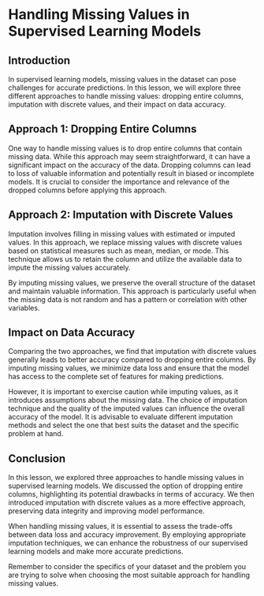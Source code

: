 # Handling Missing Values in Supervised Learning Models

## Introduction

In supervised learning models, missing values in the dataset can pose challenges for accurate predictions. In this lesson, we will explore three different approaches to handle missing values: dropping entire columns, imputation with discrete values, and their impact on data accuracy.

## Approach 1: Dropping Entire Columns

One way to handle missing values is to drop entire columns that contain missing data. While this approach may seem straightforward, it can have a significant impact on the accuracy of the data. Dropping columns can lead to loss of valuable information and potentially result in biased or incomplete models. It is crucial to consider the importance and relevance of the dropped columns before applying this approach.

## Approach 2: Imputation with Discrete Values

Imputation involves filling in missing values with estimated or imputed values. In this approach, we replace missing values with discrete values based on statistical measures such as mean, median, or mode. This technique allows us to retain the column and utilize the available data to impute the missing values accurately.

By imputing missing values, we preserve the overall structure of the dataset and maintain valuable information. This approach is particularly useful when the missing data is not random and has a pattern or correlation with other variables.

## Impact on Data Accuracy

Comparing the two approaches, we find that imputation with discrete values generally leads to better accuracy compared to dropping entire columns. By imputing missing values, we minimize data loss and ensure that the model has access to the complete set of features for making predictions.

However, it is important to exercise caution while imputing values, as it introduces assumptions about the missing data. The choice of imputation technique and the quality of the imputed values can influence the overall accuracy of the model. It is advisable to evaluate different imputation methods and select the one that best suits the dataset and the specific problem at hand.

## Conclusion

In this lesson, we explored three approaches to handle missing values in supervised learning models. We discussed the option of dropping entire columns, highlighting its potential drawbacks in terms of accuracy. We then introduced imputation with discrete values as a more effective approach, preserving data integrity and improving model performance.

When handling missing values, it is essential to assess the trade-offs between data loss and accuracy improvement. By employing appropriate imputation techniques, we can enhance the robustness of our supervised learning models and make more accurate predictions.

Remember to consider the specifics of your dataset and the problem you are trying to solve when choosing the most suitable approach for handling missing values.
